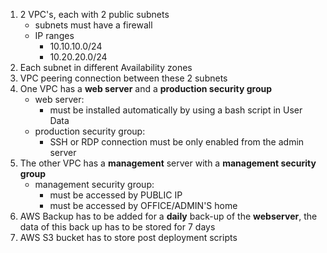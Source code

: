 1. 2 VPC's, each with 2 public subnets
   - subnets must have a firewall
   - IP ranges
     - 10.10.10.0/24
     - 10.20.20.0/24
2. Each subnet in different Availability zones
3. VPC peering connection between these 2 subnets
4. One VPC has a **web server** and a **production security group**
   - web server:
     -  must be installed automatically by using a bash script in User Data 
   - production security group:
     - SSH or RDP connection must be only enabled from the admin server
5. The other VPC has a **management** server with a **management security group**
   - management security group:
     - must be accessed by PUBLIC IP
     - must be accessed by OFFICE/ADMIN'S home
6. AWS Backup has to be added for a **daily** back-up of the **webserver**, the data of this back up has to be stored for 7 days
7. AWS S3 bucket has to store post deployment scripts 